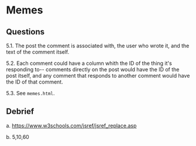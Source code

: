 # Memes

## Questions

5.1. The post the comment is associated with, the user who wrote it, and the text
     of the comment itself.
     

5.2. Each comment could have a column whith the ID of the thing it's responding to--
     comments directly on the post would have the ID of the post itself, and any
     comment that responds to another comment would have the ID of that comment. 

5.3. See `memes.html`.

## Debrief

a. <https://www.w3schools.com/jsref/jsref_replace.asp>

b. 5,10,60
